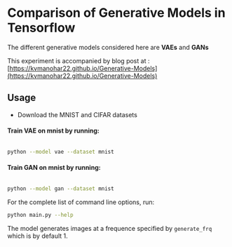 # Comparison of Generative Models in Tensorflow

The different generative models considered here are **VAEs** and **GANs**

This experiment is accompanied by blog post at : [https://kvmanohar22.github.io/Generative-Models](https://kvmanohar22.github.io/Generative-Models)

## Usage

- Download the MNIST and CIFAR datasets

#### Train VAE on mnist by running:
```bash

python --model vae --dataset mnist
```
#### Train GAN on mnist by running:

```bash

python --model gan --dataset mnist
```

For the complete list of command line options, run:

```bash
python main.py --help
```

The model generates images at a frequence specified by `generate_frq` which is by default 1.
